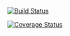 [![Build Status](https://travis-ci.org/mfpenrod/cs107test.svg?branch=master)](https://travis-ci.org/mfpenrod/cs107test.svg?branch=master)

[![Coverage Status](https://codecov.io/gh/mfpenrod/cs107test/branch/master/graph/badge.svg)](https://codecov.io/gh/mfpenrod/cs107test)

